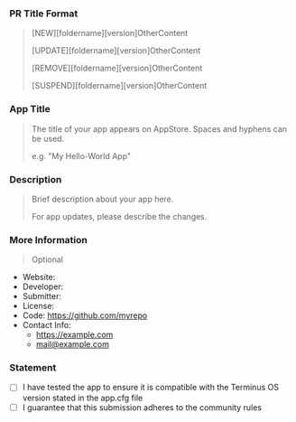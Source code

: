 ### PR Title Format 
> [NEW][foldername][version]OtherContent
> 
> [UPDATE][foldername][version]OtherContent
> 
> [REMOVE][foldername][version]OtherContent
> 
> [SUSPEND][foldername][version]OtherContent

### App Title
> The title of your app appears on AppStore. Spaces and hyphens can be used.
> 
> e.g. "My Hello-World App"

### Description
> Brief description about your app here.
>
>  For app updates, please describe the changes.

### More Information
> Optional

- Website:
- Developer:
- Submitter:
- License:
- Code: https://github.com/myrepo
- Contact Info:
  - https://example.com
  - mail@example.com

### Statement
- [ ] I have tested the app to ensure it is compatible with the Terminus OS version stated in the app.cfg file
- [ ] I guarantee that this submission adheres to the community rules

